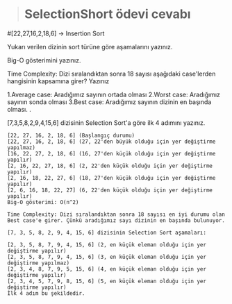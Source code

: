 ># SelectionShort ödevi cevabı 

#[22,27,16,2,18,6] -> Insertion Sort

Yukarı verilen dizinin sort türüne göre aşamalarını yazınız.

Big-O gösterimini yazınız.

Time Complexity: Dizi sıralandıktan sonra 18 sayısı aşağıdaki case'lerden hangisinin kapsamına girer? Yazınız

1.Average case: Aradığımız sayının ortada olması
2.Worst case: Aradığımız sayının sonda olması
3.Best case: Aradığımız sayının dizinin en başında olması.
.



[7,3,5,8,2,9,4,15,6] dizisinin Selection Sort'a göre ilk 4 adımını yazınız.
```
[22, 27, 16, 2, 18, 6] (Başlangıç durumu)
[22, 27, 16, 2, 18, 6] (27, 22'den büyük olduğu için yer değiştirme yapılmaz)
[16, 22, 27, 2, 18, 6] (16, 27'den küçük olduğu için yer değiştirme yapılır)
[2, 16, 22, 27, 18, 6] (2, 22'den küçük olduğu için yer değiştirme yapılır)
[2, 16, 18, 22, 27, 6] (18, 27'den küçük olduğu için yer değiştirme yapılır)
[2, 6, 16, 18, 22, 27] (6, 22'den küçük olduğu için yer değiştirme yapılır)
Big-O gösterimi: O(n^2)

Time Complexity: Dizi sıralandıktan sonra 18 sayısı en iyi durumu olan Best case'e girer. Çünkü aradığımız sayı dizinin en başında bulunuyor.

[7, 3, 5, 8, 2, 9, 4, 15, 6] dizisinin Selection Sort aşamaları:

[2, 3, 5, 8, 7, 9, 4, 15, 6] (2, en küçük eleman olduğu için yer değiştirme yapılır)
[2, 3, 5, 8, 7, 9, 4, 15, 6] (3, en küçük eleman olduğu için yer değiştirme yapılmaz)
[2, 3, 4, 8, 7, 9, 5, 15, 6] (4, en küçük eleman olduğu için yer değiştirme yapılır)
[2, 3, 4, 5, 7, 9, 8, 15, 6] (5, en küçük eleman olduğu için yer değiştirme yapılır)
İlk 4 adım bu şekildedir.
````
